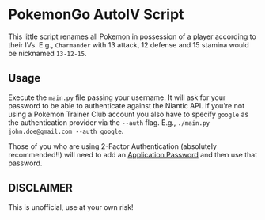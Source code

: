 # PokemonGo AutoIV Script

This little script renames all Pokemon in possession of a player according to their IVs. E.g., `Charmander` with 13 attack, 12 defense and 15 stamina would be nicknamed `13-12-15`.

## Usage

Execute the `main.py` file passing your username. It will ask for your password to be able to authenticate against the Niantic API.
If you're not using a Pokemon Trainer Club account you also have to specify `google` as the authentication provider via the `--auth` flag.
E.g., `./main.py john.doe@gmail.com --auth google`.

Those of you who are using 2-Factor Authentication (absolutely recommended!!) will need to add an [Application Password](https://support.google.com/accounts/answer/185833) and then use that password.

## DISCLAIMER

This is unofficial, use at your own risk!